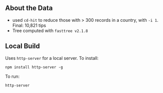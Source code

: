 ## About the Data

 * used `cd-hit` to reduce those with > 300 records in a country, with `-i 1`. Final: 10,821 tips
 * Tree computed with `fasttree v2.1.8`

## Local Build

Uses `http-server` for a local server. To install:

```
npm install http-server -g
```

To run:

```
http-server
```
